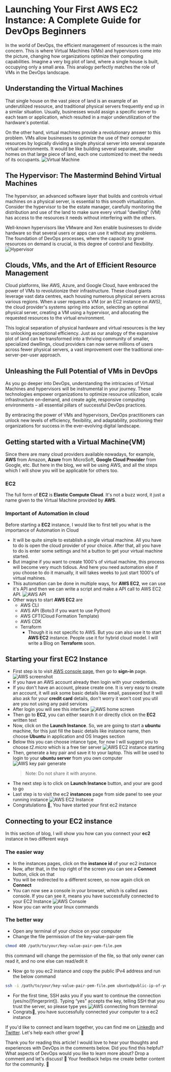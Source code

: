 # Launching Your First AWS EC2 Instance: A Complete Guide for DevOps Beginners

In the world of DevOps, the efficient management of resources is the main concern.
This is where Virtual Machines (VMs) and hypervisors come into the picture, changing how organizations optimize their computing capabilities. Imagine a very big plot of land, where a single house is built, occupying only a small area. This analogy perfectly matches the role of VMs in the DevOps landscape.

## Understanding the Virtual Machines

That single house on the vast piece of land is an example of an underutilized resource, and traditional physical servers frequently end up in a similar situation.
Usually, businesses would assign a specific server to each team or application, which resulted in a major underutilization of the hardware's potential.

On the other hand, virtual machines provide a revolutionary answer to this problem.
VMs allow businesses to optimize the use of their computer resources by logically dividing a single physical server into several separate virtual environments.
It would be like building several separate, smaller homes on that large piece of land, each one customized to meet the needs of its occupants.
![Virtual Machine](./vitual-machine.webp)

## The Hypervisor: The Mastermind Behind Virtual Machines

The hypervisor, an advanced software layer that builds and controls virtual machines on a physical server, is essential to this smooth virtualization. Consider the hypervisor to be the estate manager, carefully monitoring the distribution and use of the land to make sure every virtual "dwelling" (VM) has access to the resources it needs without interfering with the others.

Well-known hypervisors like VMware and Xen enable businesses to divide hardware so that several users or apps can use it without any problems. The foundation of DevOps processes, where the capacity to grow resources on demand is crucial, is this degree of control and flexibility.
![Hypervisor](./hypervisor.jpg)

## Clouds, VMs, and the Art of Efficient Resource Management

Cloud platforms, like AWS, Azure, and Google Cloud, have embraced the power of VMs to revolutionize their infrastructure. These cloud giants leverage vast data centres, each housing numerous physical servers across various regions. When a user requests a VM (or an EC2 instance on AWS), the cloud provider's systems spring into action, selecting an optimal physical server, creating a VM using a hypervisor, and allocating the requested resources to the virtual environment.

This logical separation of physical hardware and virtual resources is the key to unlocking exceptional efficiency. Just as our analogy of the expansive plot of land can be transformed into a thriving community of smaller, specialized dwellings, cloud providers can now serve millions of users across fewer physical servers, a vast improvement over the traditional one-server-per-user approach.

## Unleashing the Full Potential of VMs in DevOps

As you go deeper into DevOps, understanding the intricacies of Virtual Machines and hypervisors will be instrumental in your journey. These technologies empower organizations to optimize resource utilization, scale infrastructure on-demand, and create agile, responsive computing environments – all essential pillars of successful DevOps practices.

By embracing the power of VMs and hypervisors, DevOps practitioners can unlock new levels of efficiency, flexibility, and adaptability, positioning their organizations for success in the ever-evolving digital landscape.

## Getting started with a Virtual Machine(VM)

Since there are many cloud providers available nowadays, for example, **AWS** from Amazon, **Azure** from MicroSoft, **Google Cloud Provider** from Google, etc.
But here in the blog, we will be using AWS, and all the steps which I will show you will be applicable for others too.

### EC2

The full form of **EC2** is **Elastic Compute Cloud**. It's not a buzz word, it just a name given to the Virtual Machine provided by **AWS**.

### Important of Automation in cloud

Before starting a **EC2** instance, I would like to first tell you what is the importance of Automation in Cloud

- It will be quite simple to establish a single virtual machine. All you have to do is open the cloud provider of your choice. After that, all you have to do is enter some settings and hit a button to get your virtual machine started.
- But imagine if you want to create 1000's of virtual machine, this process will become very much tidious. And here you need automation else if you choose to do it manually, it will takes weeks to just start 1000's of virtual mahines.
- This automation can be done in multiple ways, for **AWS EC2**, we can use it's API and then we can write a script and make a API call to AWS EC2 API.
  ![AWS API](./aws-api.png)
- Other ways to start **AWS EC2** are
  - AWS CLI
  - AWS API (Boto3 if you want to use Python)
  - AWS CFT(Cloud Formation Template)
  - AWS CDK
  - Terraform
    - Though it is not specific to AWS. But you can also use it to start **AWS EC2** instance. People use it for hybrid cloud model. I will write a Blog on **Terraform** soon.

## Starting your first EC2 Instance

- First step is to visit [AWS console page](https://aws.amazon.com/console/), then go to **sign-in** page.
  ![AWS screenshot](./aws-sign-in.jpg)
- If you have an AWS account already then login with your credentials.
- If you don't have an account, please create one. It is very easy to create an account, it will ask some basic details like email, password but It will also ask for your **credit card** details,
  don't worry it won't cost you util are you not using any paid services
- After login you will see this interface
  ![AWS home screen](./aws-home-screen.jpg)
- Then go to **EC2**, you can either search it or directly click on the **EC2** written text
- Now, click on the **Launch Instance**. So, we are going to start a **ubuntu** machine, for this just fill the basic details like instance name, then choose **Ubuntu** in application and OS Images section
- Below this you can choose intance type, for now I will suggest you to choose _t2.micro_ which is a free tier server
  ![AWS EC2 instance starting](./instance-details.jpg)
- Then, generate a key pair and save it to your laptop. This will be used to login to your **ubuntu server** from you own computer
  ![AWS key pair generate](./key-pair.jpg)
  > Note: Do not share it with anyone.
- The next step is to click on **Launch Instance** button, and your are good to go
- Last step is to visit the ec2 **instances** page from side panel to see your running instance
  ![AWS EC2 Instance](./instances.jpg)
- Congratulations 🎉, You have started your first ec2 instance

## Connecting to your EC2 instance

In this section of blog, I will show you how can you connect your **ec2** instance in two different ways

### The easier way

- In the instances pages, click on the **instance id** of your ec2 instance
- Now, after that, in the top right of the screen you can see a **Connect** button, click on that
- You will be redirected to a different screen, so now again click on **Connect**
- You can now see a console in your browser, which is called aws console. If you can see it, means you have successfully connected to your EC2 Instance
  ![AWS Console](./aws-console.jpg)
- Now you can write your linux commands

### The better way

- Open any terminal of your choice on your computer
- Change the file permission of the key-value-pair-pem file

```bash
chmod 400 /path/to/your/key-value-pair-pem-file.pem
```

this command will change the permission of the file, so that only owner can read it, and no one else can read/edit it

- Now go to you ec2 instance and copy the public IPv4 address and run the below command

```bash
ssh -i /path/to/your/key-value-pair-pem-file.pem ubuntu@public-ip-of-your-ec2
```

- For the first time, SSH asks you if you want to continue the connection (yes/no/[fingerprint]). Typing “yes” accepts the key, telling SSH that you trust the server, so please type yes
  ![AWS connecting from terminal](./terminal.jpg)
- Congrats🎊, you have successfully connected your computer to a ec2 instance

If you'd like to connect and learn together, you can find me on [LinkedIn](https://www.linkedin.com/in/shubhamku044/) and [Twitter](https://x.com/shubhamku044). Let's help each other grow! 🚀

Thank you for reading this article! I would love to hear your thoughts and experiences with DevOps in the comments below. Did you find this helpful? What aspects of DevOps would you like to learn more about? Drop a comment and let's discuss! 💭
Your feedback helps me create better content for the community. 🙏
